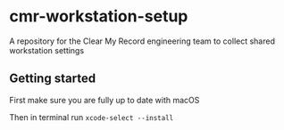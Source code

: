 # cmr-workstation-setup
A repository for the Clear My Record engineering team to collect shared workstation settings

## Getting started
First make sure you are fully up to date with macOS

Then in terminal run `xcode-select --install`
